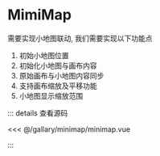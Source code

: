# MimiMap <Badge text="WIP" type="warning" />

<script setup>
import miniMap from './index.vue'
</script>

需要实现小地图联动, 我们需要实现以下功能点

1. 初始小地图位置
2. 初始化小地图与画布内容
3. 原始画布与小地图内容同步
4. 支持画布缩放及平移功能
5. 小地图显示缩放范围

<mini-map/>

::: details 查看源码

<<< @/gallary/minimap/minimap.vue

:::

